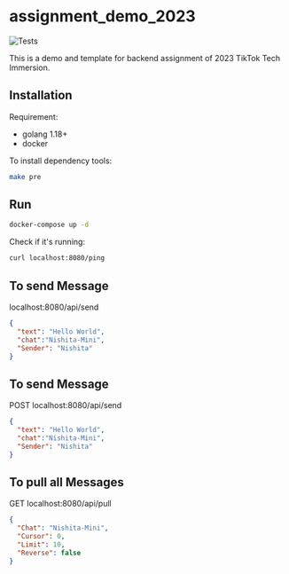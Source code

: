 # assignment_demo_2023

![Tests](https://github.com/TikTokTechImmersion/assignment_demo_2023/actions/workflows/test.yml/badge.svg)

This is a demo and template for backend assignment of 2023 TikTok Tech Immersion.

## Installation

Requirement:

- golang 1.18+
- docker

To install dependency tools:

```bash
make pre
```

## Run

```bash
docker-compose up -d
```

Check if it's running:

```bash
curl localhost:8080/ping
```

## To send Message

localhost:8080/api/send

```json
{
  "text": "Hello World",
  "chat":"Nishita-Mini",
  "Sender": "Nishita"
}
```

## To send Message

POST localhost:8080/api/send

```json
{
  "text": "Hello World",
  "chat":"Nishita-Mini",
  "Sender": "Nishita"
}
```

## To pull all Messages

GET localhost:8080/api/pull

```json
{
  "Chat": "Nishita-Mini",
  "Cursor": 0,
  "Limit": 10,
  "Reverse": false
}
```
